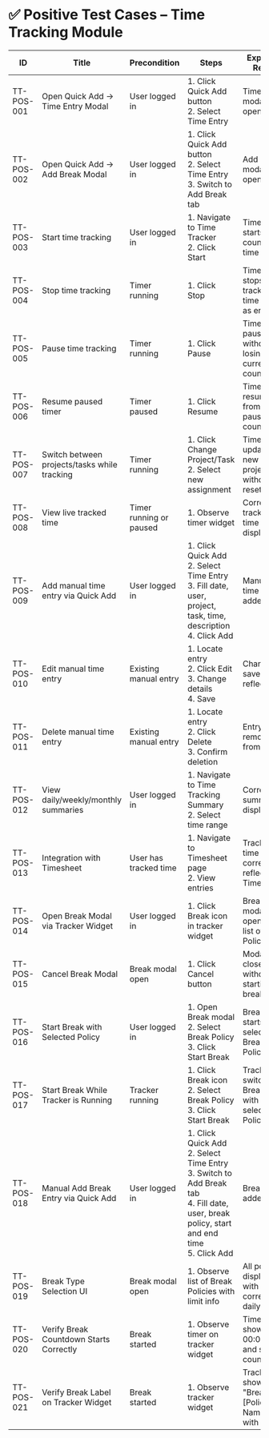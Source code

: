 # ✅ Positive Test Cases – Time Tracking Module

| ID         | Title                                        | Precondition            | Steps                                                                                                                                                    | Expected Result                                       | Actual Result | Status |
|------------|----------------------------------------------|-------------------------|----------------------------------------------------------------------------------------------------------------------------------------------------------|-------------------------------------------------------|---------------|--------|
| TT-POS-001 | Open Quick Add → Time Entry Modal            | User logged in          | 1. Click Quick Add button <br> 2. Select Time Entry                                                                                                      | Time Entry modal opens                                |               |        |
| TT-POS-002 | Open Quick Add → Add Break Modal             | User logged in          | 1. Click Quick Add button <br> 2. Select Time Entry <br> 3. Switch to Add Break tab                                                                      | Add Break modal opens                                 |               |        |
| TT-POS-003 | Start time tracking                          | User logged in          | 1. Navigate to Time Tracker <br> 2. Click Start                                                                                                          | Timer starts counting time                            |               |        |
| TT-POS-004 | Stop time tracking                           | Timer running           | 1. Click Stop                                                                                                                                            | Timer stops, tracked time saved as entry              |               |        |
| TT-POS-005 | Pause time tracking                          | Timer running           | 1. Click Pause                                                                                                                                           | Timer pauses without losing current count             |               |        |
| TT-POS-006 | Resume paused timer                          | Timer paused            | 1. Click Resume                                                                                                                                          | Timer resumes from paused count                       |               |        |
| TT-POS-007 | Switch between projects/tasks while tracking | Timer running           | 1. Click Change Project/Task <br> 2. Select new assignment                                                                                               | Timer updates to new project/task without reset       |               |        |
| TT-POS-008 | View live tracked time                       | Timer running or paused | 1. Observe timer widget                                                                                                                                  | Correct live tracked time displayed                   |               |        |
| TT-POS-009 | Add manual time entry via Quick Add          | User logged in          | 1. Click Quick Add <br> 2. Select Time Entry <br> 3. Fill date, user, project, task, time, description <br> 4. Click Add                                 | Manual time entry added                               |               |        |
| TT-POS-010 | Edit manual time entry                       | Existing manual entry   | 1. Locate entry <br> 2. Click Edit <br> 3. Change details <br> 4. Save                                                                                   | Changes saved and reflected                           |               |        |
| TT-POS-011 | Delete manual time entry                     | Existing manual entry   | 1. Locate entry <br> 2. Click Delete <br> 3. Confirm deletion                                                                                            | Entry removed from list                               |               |        |
| TT-POS-012 | View daily/weekly/monthly summaries          | User logged in          | 1. Navigate to Time Tracking Summary <br> 2. Select time range                                                                                           | Correct summary displayed                             |               |        |
| TT-POS-013 | Integration with Timesheet                   | User has tracked time   | 1. Navigate to Timesheet page <br> 2. View entries                                                                                                       | Tracked time correctly reflected in Timesheet         |               |        |
| TT-POS-014 | Open Break Modal via Tracker Widget          | User logged in          | 1. Click Break icon in tracker widget                                                                                                                    | Break modal opens with list of Break Policies         |               |        |
| TT-POS-015 | Cancel Break Modal                           | Break modal open        | 1. Click Cancel button                                                                                                                                   | Modal closes without starting break                   |               |        |
| TT-POS-016 | Start Break with Selected Policy             | User logged in          | 1. Open Break modal <br> 2. Select Break Policy <br> 3. Click Start Break                                                                                | Break timer starts with selected Break Policy         |               |        |
| TT-POS-017 | Start Break While Tracker is Running         | Tracker running         | 1. Click Break icon <br> 2. Select Break Policy <br> 3. Click Start Break                                                                                | Tracker switches to Break timer with selected Policy  |               |        |
| TT-POS-018 | Manual Add Break Entry via Quick Add         | User logged in          | 1. Click Quick Add <br> 2. Select Time Entry <br> 3. Switch to Add Break tab <br> 4. Fill date, user, break policy, start and end time <br> 5. Click Add | Break entry added                                     |               |        |
| TT-POS-019 | Break Type Selection UI                      | Break modal open        | 1. Observe list of Break Policies with limit info                                                                                                        | All policies displayed with correct daily limits      |               |        |
| TT-POS-020 | Verify Break Countdown Starts Correctly      | Break started           | 1. Observe timer on tracker widget                                                                                                                       | Timer shows 00:00:00 and starts counting up           |               |        |
| TT-POS-021 | Verify Break Label on Tracker Widget         | Break started           | 1. Observe tracker widget                                                                                                                                | Tracker shows "Break: [Policy Name]" with timer       |               |        |
